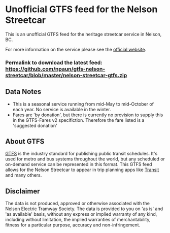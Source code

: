 # Unofficial GTFS feed for the Nelson Streetcar

This is an unofficial GTFS feed for the heritage streetcar service in Nelson, BC. 

For more information on the service please see the [official website](https://nelsonstreetcar.org).

### Permalink to download the latest feed: <https://github.com/npaun/gtfs-nelson-streetcar/blob/master/nelson-streetcar-gtfs.zip>

## Data Notes
* This is a seasonal service running from mid-May to mid-October of each year. No service is available in the winter.
* Fares are 'by donation', but there is currently no provision to supply this in the GTFS-Fares v2 specifiction. Therefore the fare listed is a 'suggested donation'

## About GTFS

[GTFS](https://gtfs.org) is the industry standard for publishing public transit schedules. It's used for metro and bus systems throughout the world, but any scheduled or on-demand service can be represented in this format. This GTFS feed allows for the Nelson Streetcar to appear in trip planning apps like [Transit](https://transit.app) and many others.

## Disclaimer

The data is not produced, approved or otherwise associated with the Nelson Electric Tramway Society. The data is provided to you on 'as is' and 'as available' basis, without any express or implied warranty of any kind, including without limitation, the implied warranties of merchantability, fitness for a particular purpose, accuracy and non-infringement. 
